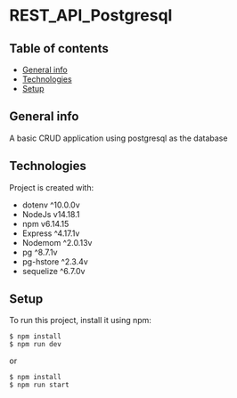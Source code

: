 # REST_API_Postgresql

## Table of contents
* [General info](#general-info)
* [Technologies](#technologies)
* [Setup](#setup)

## General info
A basic CRUD application using postgresql as the database
	
## Technologies
Project is created with:
* dotenv ^10.0.0v
* NodeJs v14.18.1
* npm v6.14.15
* Express ^4.17.1v
* Nodemom ^2.0.13v
* pg ^8.7.1v
* pg-hstore ^2.3.4v
* sequelize ^6.7.0v

	
## Setup
To run this project, install it using npm:

```
$ npm install
$ npm run dev
```
or

```
$ npm install
$ npm run start
```
